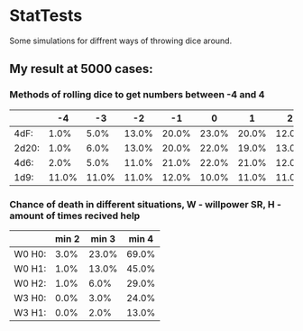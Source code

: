 # StatTests
Some simulations for diffrent ways of throwing dice around.
## My result at 5000 cases:
### Methods of rolling dice to get numbers between -4 and 4
|| -4 | -3 | -2 | -1 | 0 | 1 | 2 | 3 | 4 |
|--|--|--|--|--|--|--|--|--|--|
|4dF:|1.0%|5.0%|13.0%|20.0%|23.0%|20.0%|12.0%|5.0%|1.0%|
|2d20:|1.0%|6.0%|13.0%|20.0%|22.0%|19.0%|13.0%|6.0%|1.0%|
|4d6:|2.0%|5.0%|11.0%|21.0%|22.0%|21.0%|12.0%|5.0%|2.0%|
|1d9:|11.0%|11.0%|11.0%|12.0%|10.0%|11.0%|11.0%|12.0%|11.0%|
### Chance of death in different situations, W - willpower SR, H - amount of times recived help
|| min 2 | min 3 | min 4 |
|--|--|--|--|
|W0 H0:|3.0%|23.0%|69.0%|
|W0 H1:|1.0%|13.0%|45.0%|
|W0 H2:|1.0%|6.0%|29.0%|
|W3 H0:|0.0%|3.0%|24.0%|
|W3 H1:|0.0%|2.0%|13.0%|
